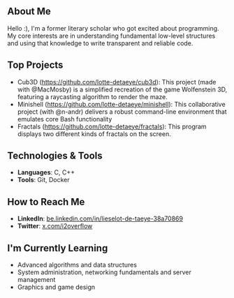 ## About Me
Hello :), I'm a former literary scholar who got excited about programming. My core interests are in understanding fundamental low-level structures and using that knowledge to write transparent and reliable code.

## Top Projects
- Cub3D (https://github.com/lotte-detaeye/cub3d): This project (made with @MacMosby) is a simplified recreation of the game Wolfenstein 3D, featuring a raycasting algorithm to render the maze. 
- Minishell (https://github.com/lotte-detaeye/minishell): This collaborative project (with @n-andr) delivers a robust command-line environment that emulates core Bash functionality 
- Fractals (https://github.com/lotte-detaeye/fractals): This program displays two different kinds of fractals on the screen.

## Technologies & Tools
- **Languages**: C, C++
- **Tools**: Git, Docker

## How to Reach Me
- **LinkedIn**: [be.linkedin.com/in/lieselot-de-taeye-38a70869](https://be.linkedin.com/in/lieselot-de-taeye-38a70869)
- **Twitter**: [x.com/i2overflow](https://x.com/i2overflow)

## I'm Currently Learning
- Advanced algorithms and data structures
- System administration, networking fundamentals and server management
- Graphics and game design
